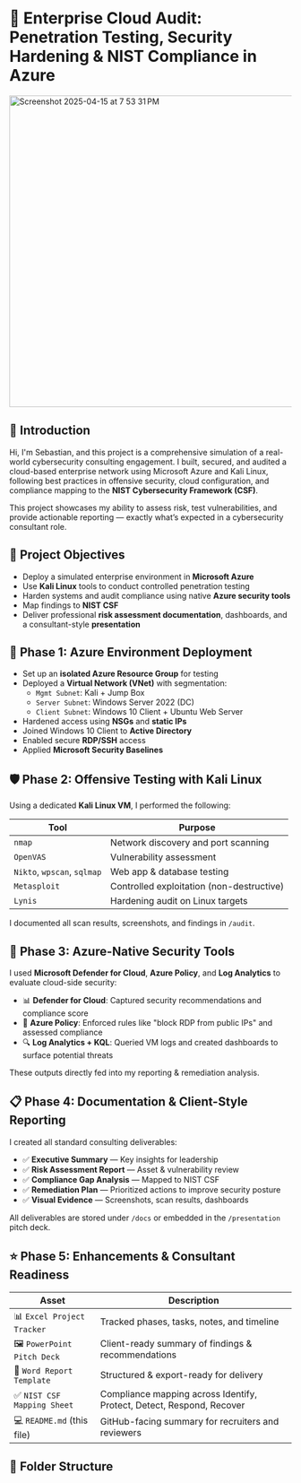 # 💼 Enterprise Cloud Audit: Penetration Testing, Security Hardening & NIST Compliance in Azure
<img width="556" alt="Screenshot 2025-04-15 at 7 53 31 PM" src="https://github.com/user-attachments/assets/ab50c86a-2ad3-45a9-9dd7-d360370521fd" />


## 👋 Introduction
Hi, I'm Sebastian, and this project is a comprehensive simulation of a real-world cybersecurity consulting engagement. I built, secured, and audited a cloud-based enterprise network using Microsoft Azure and Kali Linux, following best practices in offensive security, cloud configuration, and compliance mapping to the **NIST Cybersecurity Framework (CSF)**.

This project showcases my ability to assess risk, test vulnerabilities, and provide actionable reporting — exactly what’s expected in a cybersecurity consultant role.

## 🎯 Project Objectives
- Deploy a simulated enterprise environment in **Microsoft Azure**
- Use **Kali Linux** tools to conduct controlled penetration testing
- Harden systems and audit compliance using native **Azure security tools**
- Map findings to **NIST CSF**
- Deliver professional **risk assessment documentation**, dashboards, and a consultant-style **presentation**

## 🧱 Phase 1: Azure Environment Deployment
- Set up an **isolated Azure Resource Group** for testing
- Deployed a **Virtual Network (VNet)** with segmentation:
  - `Mgmt Subnet`: Kali + Jump Box
  - `Server Subnet`: Windows Server 2022 (DC)
  - `Client Subnet`: Windows 10 Client + Ubuntu Web Server
- Hardened access using **NSGs** and **static IPs**
- Joined Windows 10 Client to **Active Directory**
- Enabled secure **RDP/SSH** access
- Applied **Microsoft Security Baselines**

## 🛡️ Phase 2: Offensive Testing with Kali Linux
Using a dedicated **Kali Linux VM**, I performed the following:

| Tool            | Purpose                          |
|-----------------|----------------------------------|
| `nmap`          | Network discovery and port scanning |
| `OpenVAS`       | Vulnerability assessment |
| `Nikto`, `wpscan`, `sqlmap` | Web app & database testing |
| `Metasploit`    | Controlled exploitation (non-destructive) |
| `Lynis`         | Hardening audit on Linux targets |

I documented all scan results, screenshots, and findings in `/audit`.

## 🔐 Phase 3: Azure-Native Security Tools
I used **Microsoft Defender for Cloud**, **Azure Policy**, and **Log Analytics** to evaluate cloud-side security:

- 📊 **Defender for Cloud**: Captured security recommendations and compliance score
- 📜 **Azure Policy**: Enforced rules like "block RDP from public IPs" and assessed compliance
- 🔍 **Log Analytics + KQL**: Queried VM logs and created dashboards to surface potential threats

These outputs directly fed into my reporting & remediation analysis.

## 📋 Phase 4: Documentation & Client-Style Reporting
I created all standard consulting deliverables:

- ✅ **Executive Summary** — Key insights for leadership
- ✅ **Risk Assessment Report** — Asset & vulnerability review
- ✅ **Compliance Gap Analysis** — Mapped to NIST CSF
- ✅ **Remediation Plan** — Prioritized actions to improve security posture
- ✅ **Visual Evidence** — Screenshots, scan results, dashboards

All deliverables are stored under `/docs` or embedded in the `/presentation` pitch deck.

## ⭐ Phase 5: Enhancements & Consultant Readiness

| Asset | Description |
|-------|-------------|
| 📊 `Excel Project Tracker` | Tracked phases, tasks, notes, and timeline |
| 🖼️ `PowerPoint Pitch Deck` | Client-ready summary of findings & recommendations |
| 📄 `Word Report Template` | Structured & export-ready for delivery |
| ✅ `NIST CSF Mapping Sheet` | Compliance mapping across Identify, Protect, Detect, Respond, Recover |
| 💻 `README.md` (this file) | GitHub-facing summary for recruiters and reviewers |

## 📁 Folder Structure
